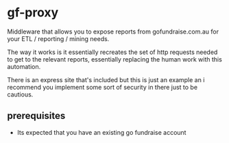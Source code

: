 # gf-proxy
Middleware that allows you to expose reports from gofundraise.com.au for your ETL / reporting / mining needs.

The way it works is it essentially recreates the set of http requests needed to get to the relevant reports, essentially replacing the human work with this automation.

There is an express site that's included but this is just an example an i recommend you implement some sort of security in there just to be cautious.

## prerequisites 
- Its expected that you have an existing go fundraise account
